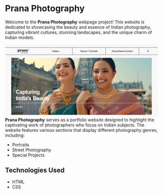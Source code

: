 # Prana Photography

Welcome to the **Prana Photography** webpage project! This website is dedicated to showcasing the beauty and essence of Indian photography, capturing vibrant cultures, stunning landscapes, and the unique charm of Indian models.

![Indian Photography](https://github.com/soumadip-dev/CSS-Learning-Projects/blob/main/08-photography-website/Assets/screeenshot.png
) 
**Prana Photography** serves as a portfolio website designed to highlight the captivating work of photographers who focus on Indian subjects. The website features various sections that display different photography genres, including:

- Portraits
- Street Photography
- Special Projects

## Technologies Used

- HTML
- CSS

